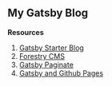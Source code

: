## My Gatsby Blog

**Resources**
1.  [Gatsby Starter Blog](https://github.com/gatsbyjs/gatsby-starter-blog)
2. [Forestry CMS](https://forestry.io/)
3. [Gatsby Paginate](https://www.gatsbyjs.org/packages/gatsby-paginate/)
4. [Gatsby and Github Pages](https://blog.bitsrc.io/deploy-a-gatsby-site-on-github-pages-for-free-f18853c1b7a9)